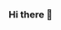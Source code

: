 ### Hi there 👋

<!--
**Pradeep1024-wq/Pradeep1024-wq** is a ✨ _special_ ✨ repository because its `README.md` (this file) appears on your GitHub profile.

Here are some ideas to get you started:

- 👋 Hi, I’m @Pradeep.T
- 👀 I’m interested in ...java programming language
- 🌱 I’m currently learning ...HTML and CSS
- 💬 Ask me about ...
- 📫 How to reach me: ...pradeep.t.2020.cse@ritchennai.edu.in
- ⚡ Fun fact: ...Winners Refuse To Give Up 🌅
                  If You Have A Talent 👀
                  You Will Be The Real Hero 🤗
                  Be honestly to our self 😇

-->
